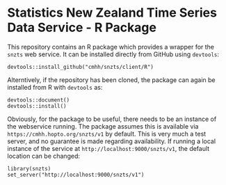 # Statistics New Zealand Time Series Data Service - R Package

This repository contains an R package which provides a wrapper for the `snzts` web service.  It can be installed directly from GitHub using `devtools`:

```{r}
devtools::install_github("cmhh/snzts/client/R")
```

Alterntively, if the repository has been cloned, the package can again be installed from R with `devtools` as:

```{r}
devtools::document()
devtools::install()
```

Obviously, for the package to be useful, there needs to be an instance of the webservice running.  The package assumes this is available via `https://cmhh.hopto.org/snzts/v1` by default.  This is very much a test server, and no guarantee is made regarding availability.  If running a local instance of the service at `http://localhost:9000/snzts/v1`, the default location can be changed:

```{r}
library(snzts)
set_server("http://localhost:9000/snzts/v1")
```
